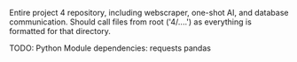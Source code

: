 Entire project 4 repository, including webscraper, one-shot AI, and database communication.
Should call files from root ('4/....') as everything is formatted for that directory. 


TODO: Python Module dependencies:
requests
pandas
